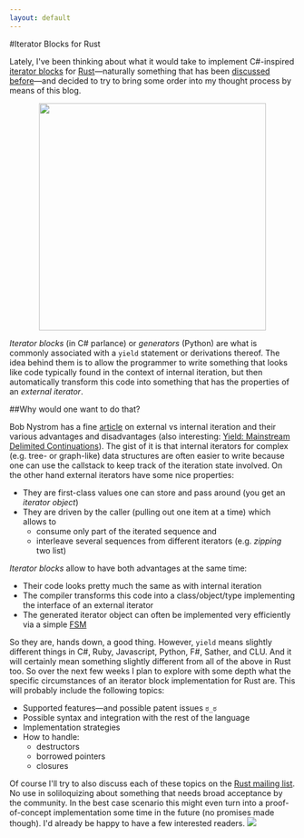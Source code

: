 ```yaml
---
layout: default
---
```


#Iterator Blocks for Rust

Lately, I've been thinking about what it would take to implement C#-inspired
[iterator blocks](//msdn.microsoft.com/en-us/library/vstudio/dscyy5s0.aspx) for
[Rust](www.rust-lang.org)―naturally something that has been
[discussed before](//github.com/mozilla/rust/issues/7746)―and decided to try to bring some
order into my thought process by means of this blog.

<center>
<img width="400px" src="//michaelwoerister.github.io/images/leighton-an-italian-lady.jpg"></img>
</center>

*Iterator blocks* (in C# parlance) or *generators* (Python) are what is commonly associated with a
`yield` statement or derivations thereof. The idea behind them is to allow the programmer to write
something that looks like code typically found in the context of internal iteration, but then
automatically transform this code into something that has the properties of an *external iterator*.



##Why would one want to do that?

Bob Nystrom has a fine [article](//journal.stuffwithstuff.com/2013/01/13/iteration-inside-and-out/)
on external vs internal iteration and their various advantages and disadvantages (also interesting:
[Yield: Mainstream Delimited Continuations](//www.cs.indiana.edu/~sabry/papers/yield.pdf)).
The gist of it is that internal iterators for complex (e.g. tree- or graph-like) data structures are
often easier to write because one can use the callstack to keep track of the iteration state
involved. On the other hand external iterators have some nice properties:

+ They are first-class values one can store and pass around (you get an *iterator object*)
+ They are driven by the caller (pulling out one item at a time) which allows to
  + consume only part of the iterated sequence and
  + interleave several sequences from different iterators (e.g. *zipping* two list)

*Iterator blocks* allow to have both advantages at the same time:

+ Their code looks pretty much the same as with internal iteration
+ The compiler transforms this code into a class/object/type implementing the interface of an
  external iterator
+ The generated iterator object can often be implemented very efficiently via a simple
  [FSM](//en.wikipedia.org/wiki/Finite-state_machine)

So they are, hands down, a good thing. However, `yield` means slightly different things in C#, Ruby,
Javascript, Python, F#, Sather, and CLU. And it will certainly mean something slightly different
from all of the above in Rust too. So over the next few weeks I plan to explore with some depth what
the specific circumstances of an iterator block implementation for Rust are. This will probably
include the following topics:

+ Supported features―and possible patent issues `ಠ_ಠ`
+ Possible syntax and integration with the rest of the language
+ Implementation strategies
+ How to handle:
  + destructors
  + borrowed pointers
  + closures

Of course I'll try to also discuss each of these topics on the
[Rust mailing list](//mail.mozilla.org/listinfo/rust-dev). No use in soliloquizing about
something that needs broad acceptance by the community. In the best case scenario this might even
turn into a proof-of-concept implementation some time in the future (no promises made though).
I'd already be happy to have a few interested readers. <img class="blackflower" src="{{site.url}}/images/flower-black.svg"></img>
